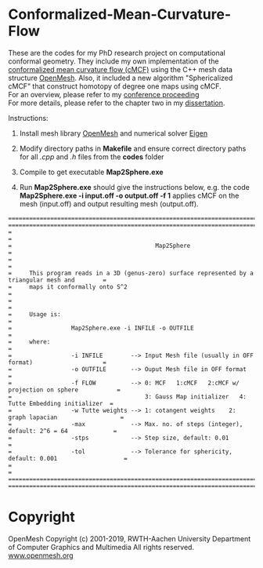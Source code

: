# Conformalized-Mean-Curvature-Flow

These are the codes for my PhD research project on computational conformal geometry. They include my own implementation of the [conformalized mean curvature flow (cMCF)](https://arxiv.org/abs/1203.6819) using the C++ mesh data structure [OpenMesh](https://www.openmesh.org). Also, it included a new algorithm "Sphericalized cMCF" that construct homotopy of degree one maps using cMCF. <br /> For an overview, please refer to my [conference proceeding](https://arxiv.org/abs/2006.07392) <br /> For more details, please refer to the chapter two in my [dissertation](https://karrywong.github.io/files/Dissertation-compressed.pdf). 

Instructions:
  1. Install mesh library [OpenMesh](https://www.openmesh.org) and numerical solver [Eigen](http://eigen.tuxfamily.org/)
  
  2. Modify directory paths in **Makefile** and ensure correct directory paths for all *.cpp* and *.h* files from the **codes** folder
  
  3. Compile to get executable **Map2Sphere.exe**
  
  4. Run **Map2Sphere.exe** should give the instructions below, e.g. the code **Map2Sphere.exe -i input.off -o output.off -f 1** applies cMCF on the mesh (input.off) and output resulting mesh (output.off).

    ===================================================================================================
    ===================================================================================================
    =                                                                                                 =
    =                                         Map2Sphere                                              =
    =                                                                                                 =
    =     This program reads in a 3D (genus-zero) surface represented by a triangular mesh and        = 
    =     maps it conformally onto S^2	                                                          =
    =                                                                                                 =
    =     Usage is:                                                                                   =
    =                 Map2Sphere.exe -i INFILE -o OUTFILE                                             =
    =     where:                                                                                      =
    =                 -i INFILE        --> Input Mesh file (usually in OFF format)                    =
    =                 -o OUTFILE       --> Ouput Mesh file in OFF format                              =
    =                 -f FLOW          --> 0: MCF   1:cMCF   2:cMCF w/ projection on sphere           =
    =                                      3: Gauss Map initializer   4: Tutte Embedding initializer  =
    =                 -w Tutte weights --> 1: cotangent weights    2: graph lapacian                  =
    =                 -max             --> Max. no. of steps (integer), default: 2^6 = 64             =
    =                 -stps            --> Step size, default: 0.01				          =
    =                 -tol             --> Tolerance for sphericity, default: 0.001                   =
    =                                                                                                 =
    ===================================================================================================
    ===================================================================================================

# Copyright
OpenMesh
Copyright (c) 2001-2019, RWTH-Aachen University
Department of Computer Graphics and Multimedia
All rights reserved.
www.openmesh.org
